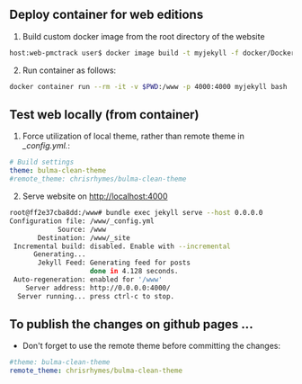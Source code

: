 ## Deploy container for web editions

1. Build custom docker image from the root directory of the website

```bash
host:web-pmctrack user$ docker image build -t myjekyll -f docker/Dockerfile . 
```

2. Run container as follows:

```bash
docker container run --rm -it -v $PWD:/www -p 4000:4000 myjekyll bash
```

## Test web locally (from container)

1. Force utilization of local theme, rather than remote theme in *_config.yml.*:

```yaml
# Build settings
theme: bulma-clean-theme
#remote_theme: chrisrhymes/bulma-clean-theme
```

2. Serve website on <http://localhost:4000>

```bash
root@ff2e37cba8dd:/www# bundle exec jekyll serve --host 0.0.0.0
Configuration file: /www/_config.yml
            Source: /www
       Destination: /www/_site
 Incremental build: disabled. Enable with --incremental
      Generating... 
       Jekyll Feed: Generating feed for posts
                    done in 4.128 seconds.
 Auto-regeneration: enabled for '/www'
    Server address: http://0.0.0.0:4000/
  Server running... press ctrl-c to stop.
```


## To publish the changes on github pages ...

* Don't forget to use the remote theme before committing the changes:

```yaml
#theme: bulma-clean-theme
remote_theme: chrisrhymes/bulma-clean-theme
```


